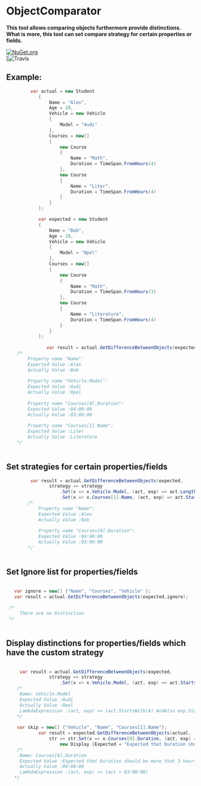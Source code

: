 # ObjectComparator

**This tool allows comparing objects furthermore provide distinctions. What is more, this tool can set compare strategy for certain properties or fields.**

[![NuGet.org](https://img.shields.io/nuget/v/ObjectComparator.svg?style=flat-square&label=ObjectComparator)](https://www.nuget.org/packages/ObjectComparator/)<br />
[![Travis](https://travis-ci.org/valeraf23/ObjectComparator.svg?branch=master)

## Example:

```csharp
         var actual = new Student
            {
                Name = "Alex",
                Age = 20,
                Vehicle = new Vehicle
                {
                    Model = "Audi"
                },
                Courses = new[]
                {
                    new Course
                    {
                        Name = "Math",
                        Duration = TimeSpan.FromHours(4)
                    },
                    new Course
                    {
                        Name = "Liter",
                        Duration = TimeSpan.FromHours(4)
                    }
                }
            };

            var expected = new Student
            {
                Name = "Bob",
                Age = 20,
                Vehicle = new Vehicle
                {
                    Model = "Opel"
                },
                Courses = new[]
                {
                    new Course
                    {
                        Name = "Math",
                        Duration = TimeSpan.FromHours(3)
                    },
                    new Course
                    {
                        Name = "Literature",
                        Duration = TimeSpan.FromHours(4)
                    }
                }
            };
                
               var result = actual.GetDifferenceBetweenObjects(expected); 
	/*   
	    Property name "Name":
	    Expected Value :Alex
	    Actually Value :Bob
    
	    Property name "Vehicle.Model":
	    Expected Value :Audi
	    Actually Value :Opel
    
	    Property name "Courses[0].Duration":
	    Expected Value :04:00:00
	    Actually Value :03:00:00
    
	    Property name "Courses[1].Name":
	    Expected Value :Liter
	    Actually Value :Literature 
	*/
	    
```
   ## Set strategies for certain properties/fields
   
```csharp
         var result = actual.GetDifferenceBetweenObjects(expected,
                strategy => strategy
                    .Set(x => x.Vehicle.Model, (act, exp) => act.Length == exp.Length)
                    .Set(x => x.Courses[1].Name, (act, exp) => act.StartsWith('L') && exp.StartsWith('L')));           
        /* 
            Property name "Name":
            Expected Value :Alex
            Actually Value :Bob
            
            Property name "Courses[0].Duration":
            Expected Value :04:00:00
            Actually Value :03:00:00
        */
    
  ```

## Set Ignore list for properties/fields

```csharp

   var ignore = new[] {"Name", "Courses", "Vehicle" };
   var result = actual.GetDifferenceBetweenObjects(expected,ignore);
   
 /*
     There are no Distinction
 */
    
```

## Display distinctions for properties/fields which have the custom strategy

```csharp

     var result = actual.GetDifferenceBetweenObjects(expected,
                strategy => strategy
                    .Set(x => x.Vehicle.Model, (act, exp) => act.StartsWith('A') && exp.StartsWith('A')), "Name", "Courses");
    /*
 	 Name: Vehicle.Model
	 Expected Value :Audi
	 Actually Value :Opel
 	 LambdaExpression :(act, exp) => (act.StartsWith(A) AndAlso exp.StartsWith(A))
    */
    
    var skip = new[] {"Vehicle", "Name", "Courses[1].Name"};
            var result = expected.GetDifferenceBetweenObjects(actual,
                str => str.Set(x => x.Courses[0].Duration, (act, exp) => act > TimeSpan.FromHours(3),
                    new Display {Expected = "Expected that Duration should be more that 3 hours"}), skip);
    /*	    
	 Name: Courses[0].Duration
	 Expected Value :Expected that Duration should be more that 3 hours
	 Actually Value :04:00:00
	 LambdaExpression :(act, exp) => (act > 03:00:00)
   */
  
```

